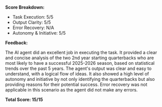 **Score Breakdown:**

- Task Execution: 5/5
- Output Clarity: 5/5
- Error Recovery: N/A
- Autonomy & Initiative: 5/5

**Feedback:**

The AI agent did an excellent job in executing the task. It provided a clear and concise analysis of the two 2nd year starting quarterbacks who are most likely to have a successful 2025-2026 season, based on statistical trends over the past 5 years. The agent's output was clear and easy to understand, with a logical flow of ideas. It also showed a high level of autonomy and initiative by not only identifying the quarterbacks but also providing reasons for their potential success. Error recovery was not applicable in this scenario as the agent did not make any errors.

**Total Score: 15/15**